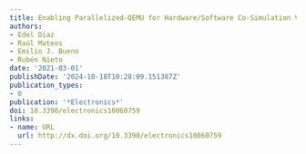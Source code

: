 ```yaml
---
title: Enabling Parallelized-QEMU for Hardware/Software Co-Simulation Virtual Platforms
authors:
- Edel Díaz
- Raúl Mateos
- Emilio J. Bueno
- Rubén Nieto
date: '2021-03-01'
publishDate: '2024-10-18T10:28:09.151387Z'
publication_types:
- 0
publication: '*Electronics*'
doi: 10.3390/electronics10060759
links:
- name: URL
  url: http://dx.doi.org/10.3390/electronics10060759
---
```

